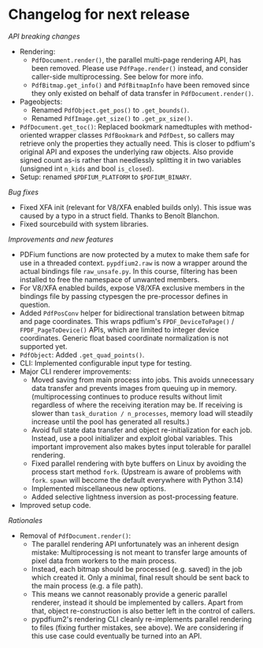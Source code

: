 <!-- SPDX-FileCopyrightText: 2023 geisserml <geisserml@gmail.com> -->
<!-- SPDX-License-Identifier: CC-BY-4.0 -->

<!-- Main list character: dash (-) -->

# Changelog for next release

*API breaking changes*
- Rendering:
  * `PdfDocument.render()`, the parallel multi-page rendering API, has been removed.
    Please use `PdfPage.render()` instead, and consider caller-side multiprocessing. See below for more info.
  * `PdfBitmap.get_info()` and `PdfBitmapInfo` have been removed since they only existed on behalf of data transfer in `PdfDocument.render()`.
- Pageobjects:
  * Renamed `PdfObject.get_pos()` to `.get_bounds()`.
  * Renamed `PdfImage.get_size()` to `.get_px_size()`.
- `PdfDocument.get_toc()`: Replaced bookmark namedtuples with method-oriented wrapper classes `PdfBookmark` and `PdfDest`,
  so callers may retrieve only the properties they actually need. This is closer to pdfium's original API and exposes the underlying raw objects.
  Also provide signed count as-is rather than needlessly splitting it in two variables (unsigned int `n_kids` and bool `is_closed`).
- Setup: renamed `$PDFIUM_PLATFORM` to `$PDFIUM_BINARY`.

*Bug fixes*
- Fixed XFA init (relevant for V8/XFA enabled builds only). This issue was caused by a typo in a struct field. Thanks to Benoît Blanchon.
- Fixed sourcebuild with system libraries.

*Improvements and new features*
- PDFium functions are now protected by a mutex to make them safe for use in a threaded context.
  `pypdfium2.raw` is now a wrapper around the actual bindings file `raw_unsafe.py`.
  In this course, filtering has been installed to free the namespace of unwanted members.
- For V8/XFA enabled builds, expose V8/XFA exclusive members in the bindings file by passing ctypesgen the pre-processor defines in question.
- Added `PdfPosConv` helper for bidirectional translation between bitmap and page coordinates.
  This wraps pdfium's `FPDF_DeviceToPage()` / `FPDF_PageToDevice()` APIs, which are limited to integer device coordinates.
  Generic float based coordinate normalization is not supported yet.
- `PdfObject`: Added `.get_quad_points()`.
- CLI: Implemented configurable input type for testing.
- Major CLI renderer improvements:
  * Moved saving from main process into jobs. This avoids unnecessary data transfer and prevents images from queuing up in memory.
    (multiprocessing continues to produce results without limit regardless of where the receiving iteration may be. If receiving is slower than `task_duration / n_processes`, memory load will steadily increase until the pool has generated all results.)
  * Avoid full state data transfer and object re-initialization for each job. Instead, use a pool initializer and exploit global variables.
    This important improvement also makes bytes input tolerable for parallel rendering.
  * Fixed parallel rendering with byte buffers on Linux by avoiding the process start method `fork`.
    (Upstream is aware of problems with `fork`. `spawn` will become the default everywhere with Python 3.14)
  * Implemented miscellaneous new options.
  * Added selective lightness inversion as post-processing feature.
- Improved setup code.

*Rationales*
- Removal of `PdfDocument.render()`:
  * The parallel rendering API unfortunately was an inherent design mistake:
    Multiprocessing is not meant to transfer large amounts of pixel data from workers to the main process.
  * Instead, each bitmap should be processed (e.g. saved) in the job which created it.
    Only a minimal, final result should be sent back to the main process (e.g. a file path).
  * This means we cannot reasonably provide a generic parallel renderer, instead it should be implemented by callers.
    Apart from that, object re-construction is also better left in the control of callers.
  * pypdfium2's rendering CLI cleanly re-implements parallel rendering to files (fixing further mistakes, see above).
    We are considering if this use case could eventually be turned into an API.
